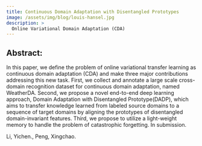 ```yaml
---
title: Continuous Domain Adaptation with Disentangled Prototypes
image: /assets/img/blog/louis-hansel.jpg
description: >
  Online Variational Domain Adaptation (CDA)
---
```



## Abstract: 

In this paper, we define the problem of online variational transfer learning as continuous  domain  adaptation (CDA) and make three major contributions addressing this new task. First, we collect and annotate a large scale  cross-domain  recognition  dataset  for  continuous  domain adaptation, named WeatherDA. Second, we propose a novel end-to-end deep learning approach, Domain Adaptation with Disentangled Prototype(DADP), which aims to transfer knowledge learned from labeled  source  domains  to  a  sequence  of  target  domains  by aligning the prototypes of disentangled domain-invariant features. Third, we propose to utilize a light-weight memory to handle the problem of catastrophic forgetting. In submission.


Li, Yichen., Peng, Xingchao.

